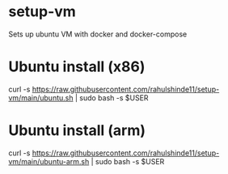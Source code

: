 # setup-vm
Sets up ubuntu VM with docker and docker-compose


# Ubuntu install (x86)
curl -s https://raw.githubusercontent.com/rahulshinde11/setup-vm/main/ubuntu.sh | sudo bash -s $USER

# Ubuntu install (arm)
curl -s https://raw.githubusercontent.com/rahulshinde11/setup-vm/main/ubuntu-arm.sh | sudo bash -s $USER
